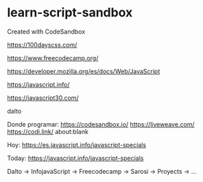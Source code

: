 # learn-script-sandbox

Created with CodeSandbox

https://100dayscss.com/

https://www.freecodecamp.org/

https://developer.mozilla.org/es/docs/Web/JavaScript

https://javascript.info/

https://javascript30.com/

dalto

Donde programar:
https://codesandbox.io/
https://liveweave.com/
https://codi.link/
about:blank

Hoy: https://es.javascript.info/javascript-specials

Today: https://javascript.info/javascript-specials

Dalto -> InfojavaScript -> Freecodecamp -> Sarosi -> Proyects -> ...
